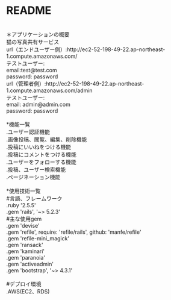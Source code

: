 # README
<br>
＊アプリケーションの概要<br>
猫の写真共有サービス<br>
url（エンドユーザー側）:http://ec2-52-198-49-22.ap-northeast-1.compute.amazonaws.com/<br>
テストユーザー:<br>
email:test@test.com<br>
password: password<br>
url（管理者側）:http://ec2-52-198-49-22.ap-northeast-1.compute.amazonaws.com/admin<br>
テストユーザー:<br>
email: admin@admin.com<br>
password: password<br>
<br>
*機能一覧<br>
.ユーザー認証機能<br>
.画像投稿、閲覧、編集、削除機能<br>
.投稿にいいねをつける機能<br>
.投稿にコメントをつける機能<br>
.ユーザーをフォローする機能<br>
.投稿、ユーザー検索機能<br>
.ページネーション機能<br>
<br>
*使用技術一覧<br>
#言語、フレームワーク<br>
.ruby '2.5.5'<br>
.gem 'rails', '~> 5.2.3'<br>
#主な使用gem<br>
.gem 'devise'<br>
.gem 'refile', require: 'refile/rails', github: 'manfe/refile'<br>
.gem 'refile-mini_magick'<br>
.gem 'ransack'<br>
.gem 'kaminari'<br>
.gem 'paranoia'<br>
.gem 'activeadmin'<br>
.gem 'bootstrap', '~> 4.3.1'<br>
<br>
#デプロイ環境<br>
.AWS(EC2、RDS)<br>
